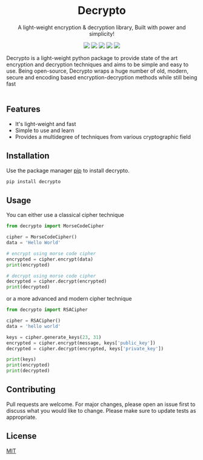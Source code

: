 <h1 align="center">Decrypto</h1>
<p align="center">A light-weight encryption & decryption library, Built with power and simplicity!</p>
<p align="center">
  <img src='https://img.shields.io/github/issues/pyGuru123/Decrypto?logo=github&color=blue'>
  <img src='https://img.shields.io/github/stars/pyGuru123/Decrypto?style=social'>
  <img src='https://img.shields.io/github/forks/pyGuru123/Decrypto?style=social&logo=git'>
  <img src='https://img.shields.io/badge/License-MIT-brightgreen'>
  <img src='https://img.shields.io/maintenance/yes/2021'>
</p>

<p>
    Decrypto is a light-weight python package to provide state of the art encryption and decryption techniques and aims to be simple and easy to use. Being open-source, Decrypto wraps a huge number of old, modern, secure and encoding based encryption-decryption methods while still being fast<br><br>
</p>

<h2>Features</h2>
<ul>
    <li>It's light-weight and fast</li>
    <li>Simple to use and learn</li>
    <li>Provides a multidegree of techniques from various cryptographic field</li>
</ul>

## Installation

Use the package manager [pip](https://pip.pypa.io/en/stable/) to install decrypto.

```bash
pip install decrypto
```

## Usage

You can either use a classical cipher technique

```python
from decrypto import MorseCodeCipher

cipher = MorseCodeCipher()
data = 'Hello World'

# encrypt using morse code cipher
encrypted = cipher.encrypt(data)
print(encrypted)

# decrypt using morse code cipher
decrypted = cipher.decrypt(encrypted)
print(decrypted)
```

or a more advanced and modern cipher technique

```python
from decrypto import RSACipher

cipher = RSACipher()
data = 'hello world'

keys = cipher.generate_keys(23, 31)
encrypted = cipher.encrypt(message, keys['public_key'])
decrypted = cipher.decrypt(encrypted, keys['private_key'])

print(keys)
print(encrypted)
print(decrypted)
```

## Contributing
Pull requests are welcome. For major changes, please open an issue first to discuss what you would like to change.
Please make sure to update tests as appropriate.

## License
[MIT](https://choosealicense.com/licenses/mit/)
